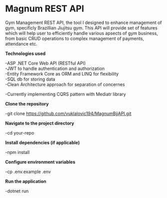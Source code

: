 # Magnum REST API
Gym Management REST API, the tool I designed to enhance management of gym, specificly Brazillian Jiujitsu gym. This API will provide set of features which will help user to efficiently handle various apsects of gym business,
from basic CRUD operations to complex management of payments, attendance etc.

**Technologies used**  

-ASP .NET Core Web API (RESTful API)  
-JWT to handle authentication and authorization  
-Entity Framework Core as ORM and LINQ for flexibility  
-SQL db for storing data  
-Clean Architecture approach for separation of concernes

-Currently implementing CQRS pattern with Mediatr library
  
**Clone the repository**  

-git clone https://github.com/vuklalovic194/MagnumBjjAPI.git

**Navigate to the project directory**  
  
-cd your-repo

**Install dependencies (if applicable)**  
  
-npm install

**Configure environment variables**  
  
-cp .env.example .env

**Run the application**  
  
-dotnet run

